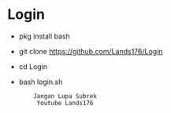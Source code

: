 # Login

- pkg install bash

- git clone https://github.com/Lands176/Login

- cd Login

- bash login.sh


          Jangan Lupa Subrek 
           Youtube Lands176

